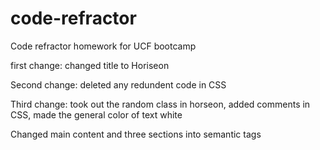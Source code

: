# code-refractor
Code refractor homework for UCF bootcamp

first change: changed title to Horiseon

Second change: deleted any redundent code in CSS

Third change: took out the random class in horseon, added comments in CSS, made the general color of text white

Changed main content and three sections into semantic tags